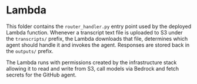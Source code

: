 # Lambda

This folder contains the ``router_handler.py`` entry point used by the
deployed Lambda function.  Whenever a transcript text file is uploaded to
S3 under the ``transcripts/`` prefix, the Lambda downloads that file,
determines which agent should handle it and invokes the agent.  Responses
are stored back in the ``outputs/`` prefix.

The Lambda runs with permissions created by the infrastructure stack
allowing it to read and write from S3, call models via Bedrock and fetch
secrets for the GitHub agent.
